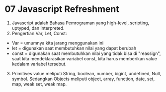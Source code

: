 # 07 Javascript Refreshment

1. Javascript adalah Bahasa Pemrograman yang high-level, scripting, uptyped, dan interpreted.
2. Pengertian Var, Let, Const:

- Var = umumnya kita jarang menggunakan ini
- let = digunakan saat membutuhkan nilai yang dapat berubah
- const = digunakan saat membutuhkan nilai yang tidak bisa di "reassign", saat kita mendeklarasikan variabel const, kita harus memberikan value kedalam variabel tersebut.

3. Primitives value meliputi String, boolean, number, bigint, undefined, Null, symbol. Sedangkan Objects meliputi object, array, function, date, set, map, weak set, weak map.
